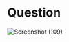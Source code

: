 # Question

![Screenshot (109)](https://github.com/aradhanayada/PW-assignment1-solution/assets/103102710/6a11e47b-41d0-4195-83d6-0b068e67e12a)
